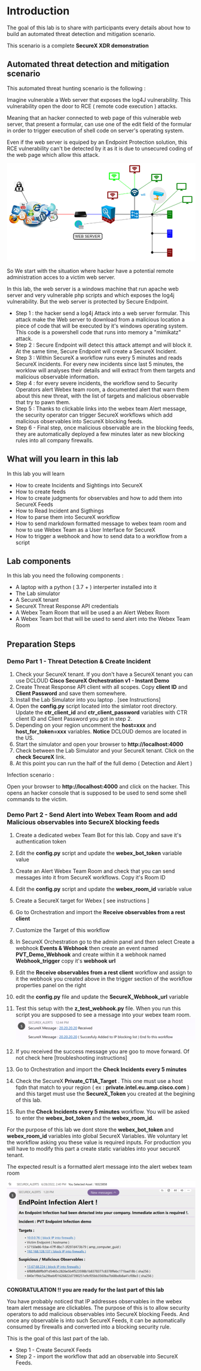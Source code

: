 # Introduction

The goal of this lab is to share with participants every details about how to build an automated threat detection and mitigation scenario.

This scenario is a complete **SecureX XDR demonstration**

## Automated threat detection and mitigation scenario

This automated threat hunting scenario is the following :

Imagine vulnerable a Web server that exposes the log4J vulnerability. This vulnerability open the door to RCE ( remote code execution ) attacks.  

Meaning that an hacker connected to web page of this vulnerable web server, that present a formular,  can use one of the edit field of the formular in order to trigger execution of shell code on server's operating system.

Even if the web server is equiped by an Endpoint Protection solution, this RCE vulnerability can't be detected by it as it is due to unsecured coding of the web page which allow this attack.

![](assets/img/0.png)

So We start with the situation where hacker have a potential remote administration acces to a victim web server.

In this lab, the web server is a windows machine that run apache web server and very vulnerable php scripts and which exposes the log4j vulnerability. But the web server is protected by Secure Endpoint.

- Step 1 : the hacker send a log4j Attack into a web server formular. This attack make the Web server to download from a malicious location a piece of code that will be executed by it's windows operating system. This code is a powershell code that runs into memory a "mimikatz" attack.
- Step 2 : Secure Endpoint will detect this attack attempt and will block it. At the same time, Secure Endpoint will create a SecureX Incident.
- Step 3 : Within SecureX a workflow runs every 5 minutes and reads SecureX incidents. For every new incidents since last 5 minutes, the worklow will analyses their details and will extract from them  targets and malicious observable information. 
- Step 4 : for every severe incidents, the workflow send to Security Operators alert Webex team room, a documented alert that warn them about this new threat, with the list of targets and malicious observable that try to pawn them.
- Step 5 : Thanks to clickable links into the webex team Alert message, the security operator can trigger SecureX workflows which add malicious observables into SecureX blocking feeds.
- Step 6 - Final step, once malicious observable are in the blocking feeds, they are automatically deployed a few minutes later as new blocking rules into all company firewalls.

## What will you learn in this lab

In this lab you will learn 

- How to create Incidents and Sightings into SecureX
- How to create feeds
- How to create judgments for observables and how to add them into SecureX Feeds
- How to Read Incident and Sigthings
- How to parse them into SecureX workflow
- How to send markdown formatted message to webex team room and how to use Webex Team as a User Interface for SecureX
- How to trigger a webhook and how to send data to a workflow from a script
 

## Lab components

In this lab you need the following components :

- A laptop with a python ( 3.7 + ) interperter installed into it
- The Lab simulator
- A SecureX tenant
- SecureX Threat Response API credentials
- A Webex Team Room that will be used a an Alert Webex Room
- A Webex Team bot that will be used to send alert into the Webex Team Room

## Preparation Steps

### Demo Part 1 - Threat Detection & Create Incident 

1. Check your SecureX tenant. If you don't have a SecureX tenant you can use DCLOUD **Cisco SecureX Orchestration v1 - Instant Demo** 
2. Create Threat Response API client with all scopes. Copy **client ID** and **Client Password** and save them somewhere.
3. Install the Lab Simulator into you laptop . [see Instructions]
4. Open the **config.py** script located into the simlator root directory. Update the **ctr_client_id** and **ctr_client_password** variables with  CTR client ID and Client Password you got in step 2. 
5. Depending on your region uncomment the **host=xxx** and **host_for_token=xxx** variables. **Notice** DCLOUD demos are located in the US.
5. Start the simulator and open your browser to **http://localhost:4000**
5. Check between the Lab Simulator and your SecureX tenant. Click on the **check SecureX** link. 
8. At this point you can run the half of the full demo ( Detection and Alert )

Infection scenario :

Open your browser to  **http://localhost:4000** and click on the hacker.  This opens an hacker console that is supposed to be used to send some shell commands to the victim.


### Demo Part 2 - Send Alert into Webex Team Room and add Malicious observables into SecureX blocking feeds

1. Create a dedicated webex Team Bot for this lab. Copy and save it's authentication token
2. Edit the **config.py** script and update the **webex_bot_token** variable value
3. Create an Alert Webex Team Room and check that you can send messages into it from SecureX workflows. Copy it's Room ID
4. Edit the **config.py** script and update the **webex_room_id** variable value
5. Create a SecureX target for Webex [ see instructions ]
6. Go to Orchestration and import the **Receive observables from a rest client**
7. Customize the Target of this workflow
8. In SecureX Orchestration go to the admin panel and then select Create a webhook **Events & Webhook** then create an event  named **PVT_Demo_Webhook** and create within it a webhook named **Webhook_trigger** copy it's **webhook url**
9. Edit the **Receive observables from a rest client** workflow and assign to it the webhook you created above in the trigger section of the workflow properties panel on the right
8. edit the **config.py** file and update the **SecureX_Webhook_url** variable
9. Test this setup with the **z_test_webhook.py** file. When you run this script you are supposed to see a message into your webex team room.
![](assets/img/2.png)

10. If you received the success message you are goo to move forward. Of not check here [troubleshooting instructions]
11. Go to Orchestration and import the **Check Incidents every 5 minutes**
12. Check the SecureX **Private_CTIA_Target** . This one must use a host fqdn that match to your region ( ex : **private.intel.eu.amp.cisco.com** ) and this target must use the **SecureX_Token** you created at the begining of this lab.
13. Run the **Check Incidents every 5 minutes** workflow. You will be asked to enter the **webex_bot_token** and the **webex_room_id**.

For the purpose of this lab we dont store the **webex_bot_token** and **webex_room_id** variables into global SecureX Variables. We voluntary let the workflow asking you these value is required inputs.  For production you will have to modify this part a create static variables into your secureX tenant.

The expected result is a formatted alert message into the alert webex team room 

![](assets/img/1.png)

**CONGRATULATION !! you are ready for the last part of this lab**

You have probably noticed that IP addresses observables in the webex team alert message are clickables.  The purpose of this is to allow security operators to add malicious observables into SecureX blocking Feeds. And once any observable is into such SecureX Feeds, it can be automatically consumed by firewalls and converted into a blocking security rule.

This is the goal of this last part of the lab.

- Step 1 - Create SecureX Feeds
- Step 2 - import the workflow that add an observable into SecureX Feeds.

